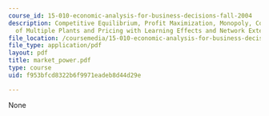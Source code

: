 ```yaml
---
course_id: 15-010-economic-analysis-for-business-decisions-fall-2004
description: Competitive Equilibrium, Profit Maximization, Monopoly, Coordination
  of Multiple Plants and Pricing with Learning Effects and Network Externalities.
file_location: /coursemedia/15-010-economic-analysis-for-business-decisions-fall-2004/f953bfcd8322b6f9971eadeb8d44d29e_market_power.pdf
file_type: application/pdf
layout: pdf
title: market_power.pdf
type: course
uid: f953bfcd8322b6f9971eadeb8d44d29e

---
```

None